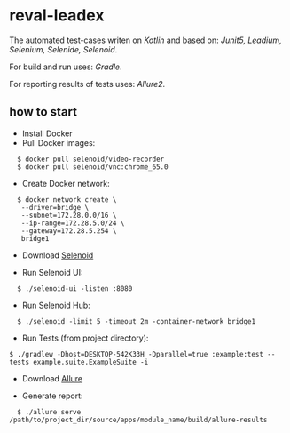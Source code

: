 # reval-leadex

The automated test-cases writen on *Kotlin* and based on: *Junit5, Leadium, Selenium, Selenide, Selenoid*.

For build and run uses: *Gradle*.

For reporting results of tests uses: *Allure2*.

## how to start
- Install Docker
- Pull Docker images:
```
  $ docker pull selenoid/video-recorder
  $ docker pull selenoid/vnc:chrome_65.0
```
- Create Docker network:
```
  $ docker network create \
   --driver=bridge \
   --subnet=172.28.0.0/16 \
   --ip-range=172.28.5.0/24 \
   --gateway=172.28.5.254 \
   bridge1
 ```
- Download [Selenoid](https://github.com/aerokube/selenoid/releases)

- Run Selenoid UI:
```
  $ ./selenoid-ui -listen :8080
```
- Run Selenoid Hub:
```
  $ ./selenoid -limit 5 -timeout 2m -container-network bridge1
```

- Run Tests (from project directory):
```
$ ./gradlew -Dhost=DESKTOP-542K33H -Dparallel=true :example:test --tests example.suite.ExampleSuite -i
```
- Download [Allure](https://github.com/allure-framework/allure2/releases)

- Generate report:
```
  $ ./allure serve /path/to/project_dir/source/apps/module_name/build/allure-results
```
